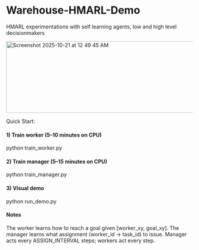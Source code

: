 # Warehouse-HMARL-Demo
HMARL experimentations with self learning agents, low and high level decisionmakers

<img width="579" height="194" alt="Screenshot 2025-10-21 at 12 49 45 AM" src="https://github.com/user-attachments/assets/ef22cdb5-9b1a-4fdb-8e84-7d19859c0cf3" />

Quick Start:
#### 1) Train worker (5–10 minutes on CPU)
python train_worker.py

#### 2) Train manager (5–15 minutes on CPU)
python train_manager.py

#### 3) Visual demo
python run_demo.py

#### Notes

The worker learns how to reach a goal given [worker_xy, goal_xy].
The manager learns what assignment (worker_id -> task_id) to issue.
Manager acts every ASSIGN_INTERVAL steps; workers act every step.
